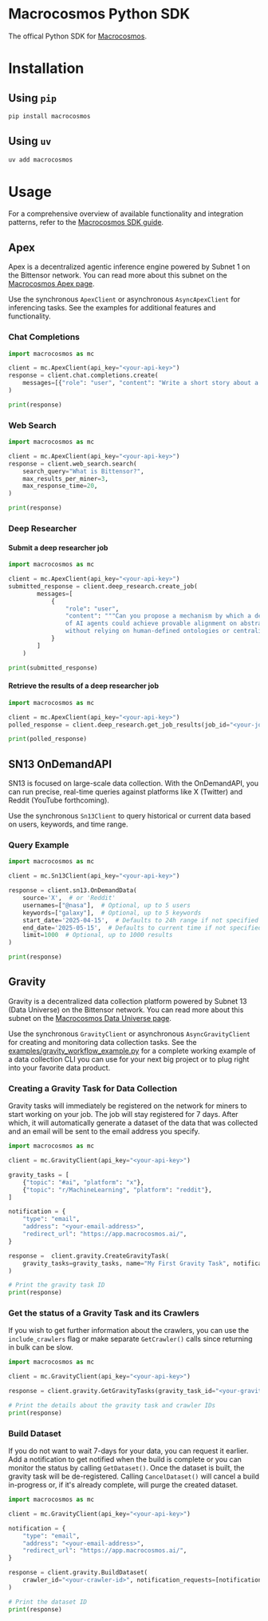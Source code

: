 # Macrocosmos Python SDK

The offical Python SDK for [Macrocosmos](https://www.macrocosmos.ai/).

# Installation

## Using `pip`
```bash
pip install macrocosmos
```

## Using `uv`
```bash
uv add macrocosmos
```

# Usage
For a comprehensive overview of available functionality and integration patterns, refer to the [Macrocosmos SDK guide](https://docs.macrocosmos.ai/developers/macrocosmos-sdk).

## Apex
Apex is a decentralized agentic inference engine powered by Subnet 1 on the Bittensor network.  You can read more about this subnet on the [Macrocosmos Apex page](https://www.macrocosmos.ai/sn1).

Use the synchronous `ApexClient` or asynchronous `AsyncApexClient` for inferencing tasks. See the examples for additional features and functionality.

### Chat Completions
```py
import macrocosmos as mc

client = mc.ApexClient(api_key="<your-api-key>")
response = client.chat.completions.create(
    messages=[{"role": "user", "content": "Write a short story about a cosmonaut learning to paint."}],
)

print(response)
```

### Web Search
```py
import macrocosmos as mc

client = mc.ApexClient(api_key="<your-api-key>")
response = client.web_search.search(
    search_query="What is Bittensor?",
    max_results_per_miner=3,
    max_response_time=20,
)

print(response)
```

### Deep Researcher

#### Submit a deep researcher job

```py
import macrocosmos as mc

client = mc.ApexClient(api_key="<your-api-key>")
submitted_response = client.deep_research.create_job(
        messages=[
            {
                "role": "user",
                "content": """Can you propose a mechanism by which a decentralized network 
                of AI agents could achieve provable alignment on abstract ethical principles 
                without relying on human-defined ontologies or centralized arbitration?""",
            }
        ]
    )

print(submitted_response)
```

#### Retrieve the results of a deep researcher job

```py
import macrocosmos as mc

client = mc.ApexClient(api_key="<your-api-key>")
polled_response = client.deep_research.get_job_results(job_id="<your-job-id>")

print(polled_response)
```

## SN13 OnDemandAPI

SN13 is focused on large-scale data collection. With the OnDemandAPI, you can run precise, real-time queries against platforms like X (Twitter) and Reddit (YouTube forthcoming).

Use the synchronous `Sn13Client` to query historical or current data based on users, keywords, and time range.

### Query Example

```py
import macrocosmos as mc

client = mc.Sn13Client(api_key="<your-api-key>")

response = client.sn13.OnDemandData(
    source='X',  # or 'Reddit'
    usernames=["@nasa"],  # Optional, up to 5 users
    keywords=["galaxy"],  # Optional, up to 5 keywords
    start_date='2025-04-15',  # Defaults to 24h range if not specified
    end_date='2025-05-15',  # Defaults to current time if not specified
    limit=1000  # Optional, up to 1000 results
)

print(response)
```

## Gravity
Gravity is a decentralized data collection platform powered by Subnet 13 (Data Universe) on the Bittensor network.  You can read more about this subnet on the [Macrocosmos Data Universe page](https://www.macrocosmos.ai/sn13).

Use the synchronous `GravityClient` or asynchronous `AsyncGravityClient` for creating and monitoring data collection tasks.  See the [examples/gravity_workflow_example.py](https://github.com/macrocosm-os/macrocosmos-py/blob/main/examples/gravity_workflow_example.py) for a complete working example of a data collection CLI you can use for your next big project or to plug right into your favorite data product.

### Creating a Gravity Task for Data Collection
Gravity tasks will immediately be registered on the network for miners to start working on your job.  The job will stay registered for 7 days.  After which, it will automatically generate a dataset of the data that was collected and an email will be sent to the email address you specify.

```py
import macrocosmos as mc

client = mc.GravityClient(api_key="<your-api-key>")

gravity_tasks = [
    {"topic": "#ai", "platform": "x"},
    {"topic": "r/MachineLearning", "platform": "reddit"},
]

notification = {
    "type": "email",
    "address": "<your-email-address>",
    "redirect_url": "https://app.macrocosmos.ai/",
}

response =  client.gravity.CreateGravityTask(
    gravity_tasks=gravity_tasks, name="My First Gravity Task", notification_requests=[notification]
)

# Print the gravity task ID
print(response)
```

### Get the status of a Gravity Task and its Crawlers
If you wish to get further information about the crawlers, you can use the `include_crawlers` flag or make separate `GetCrawler()` calls since returning in bulk can be slow.

```py
import macrocosmos as mc

client = mc.GravityClient(api_key="<your-api-key>")

response = client.gravity.GetGravityTasks(gravity_task_id="<your-gravity-task-id>", include_crawlers=False)

# Print the details about the gravity task and crawler IDs
print(response)
```

### Build Dataset
If you do not want to wait 7-days for your data, you can request it earlier.  Add a notification to get notified when the build is complete or you can monitor the status by calling `GetDataset()`.  Once the dataset is built, the gravity task will be de-registered.  Calling `CancelDataset()` will cancel a build in-progress or, if it's already complete, will purge the created dataset.

```py
import macrocosmos as mc

client = mc.GravityClient(api_key="<your-api-key>")

notification = {
    "type": "email",
    "address": "<your-email-address>",
    "redirect_url": "https://app.macrocosmos.ai/",
}

response = client.gravity.BuildDataset(
    crawler_id="<your-crawler-id>", notification_requests=[notification]
)

# Print the dataset ID
print(response)
```
